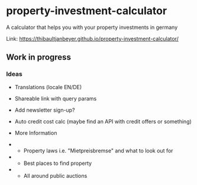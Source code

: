 # property-investment-calculator

A calculator that helps you with your property investments in germany

Link: https://thibaultjanbeyer.github.io/property-investment-calculator/

## Work in progress

### Ideas

- Translations (locale EN/DE)
- Shareable link with query params
- Add newsletter sign-up?
- Auto credit cost calc (maybe find an API with credit offers or something)

- More Information
- - Property laws i.e. "Mietpreisbremse" and what to look out for
- - Best places to find property
- - All around public auctions
